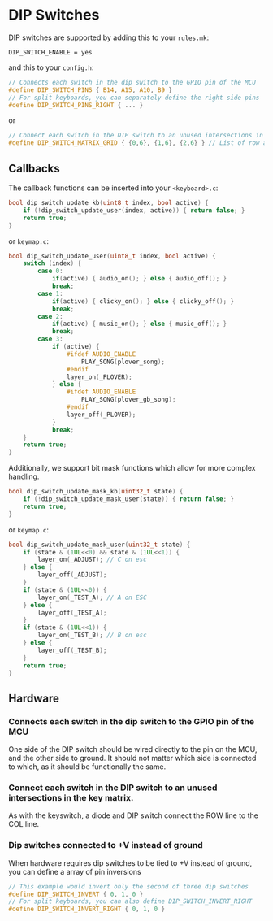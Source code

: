 # DIP Switches

DIP switches are supported by adding this to your `rules.mk`:

    DIP_SWITCH_ENABLE = yes

and this to your `config.h`:

```c
// Connects each switch in the dip switch to the GPIO pin of the MCU
#define DIP_SWITCH_PINS { B14, A15, A10, B9 }
// For split keyboards, you can separately define the right side pins
#define DIP_SWITCH_PINS_RIGHT { ... }
```

or

```c
// Connect each switch in the DIP switch to an unused intersections in the key matrix.
#define DIP_SWITCH_MATRIX_GRID { {0,6}, {1,6}, {2,6} } // List of row and col pairs
```

## Callbacks

The callback functions can be inserted into your `<keyboard>.c`:

```c
bool dip_switch_update_kb(uint8_t index, bool active) { 
    if (!dip_switch_update_user(index, active)) { return false; }
    return true;
}
```


or `keymap.c`:

```c
bool dip_switch_update_user(uint8_t index, bool active) { 
    switch (index) {
        case 0:
            if(active) { audio_on(); } else { audio_off(); }
            break;
        case 1:
            if(active) { clicky_on(); } else { clicky_off(); }
            break;
        case 2:
            if(active) { music_on(); } else { music_off(); }
            break;
        case 3:
            if (active) {
                #ifdef AUDIO_ENABLE
                    PLAY_SONG(plover_song);
                #endif
                layer_on(_PLOVER);
            } else {
                #ifdef AUDIO_ENABLE
                    PLAY_SONG(plover_gb_song);
                #endif
                layer_off(_PLOVER);
            }
            break;
    }
    return true;
}
```

Additionally, we support bit mask functions which allow for more complex handling. 


```c
bool dip_switch_update_mask_kb(uint32_t state) { 
    if (!dip_switch_update_mask_user(state)) { return false; }
    return true;
}
```


or `keymap.c`:

```c
bool dip_switch_update_mask_user(uint32_t state) { 
    if (state & (1UL<<0) && state & (1UL<<1)) {
        layer_on(_ADJUST); // C on esc
    } else {
        layer_off(_ADJUST);
    }
    if (state & (1UL<<0)) {
        layer_on(_TEST_A); // A on ESC
    } else {
        layer_off(_TEST_A);
    }
    if (state & (1UL<<1)) {
        layer_on(_TEST_B); // B on esc
    } else {
        layer_off(_TEST_B);
    }
    return true;
}
```

## Hardware

### Connects each switch in the dip switch to the GPIO pin of the MCU

One side of the DIP switch should be wired directly to the pin on the MCU, and the other side to ground.  It should not matter which side is connected to which, as it should be functionally the same. 

### Connect each switch in the DIP switch to an unused intersections in the key matrix.

As with the keyswitch, a diode and DIP switch connect the ROW line to the COL line.

### Dip switches connected to +V instead of ground

When hardware requires dip switches to be tied to +V instead of ground, you can define a array of pin inversions

```c
// This example would invert only the second of three dip switches
#define DIP_SWITCH_INVERT { 0, 1, 0 }
// For split keyboards, you can also define DIP_SWITCH_INVERT_RIGHT
#define DIP_SWITCH_INVERT_RIGHT { 0, 1, 0 }
```
